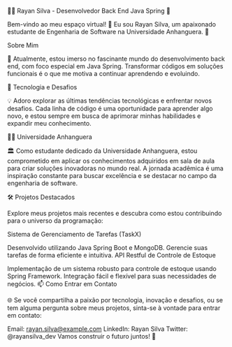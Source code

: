 👨‍💻 Rayan Silva - Desenvolvedor Back End Java Spring 🌱

Bem-vindo ao meu espaço virtual! 👋 Eu sou Rayan Silva, um apaixonado estudante de Engenharia de Software na Universidade Anhanguera. 🚀

Sobre Mim

📘 Atualmente, estou imerso no fascinante mundo do desenvolvimento back end, com foco especial em Java Spring. Transformar códigos em soluções funcionais é o que me motiva a continuar aprendendo e evoluindo.

🔧 Tecnologia e Desafios

💡 Adoro explorar as últimas tendências tecnológicas e enfrentar novos desafios. Cada linha de código é uma oportunidade para aprender algo novo, e estou sempre em busca de aprimorar minhas habilidades e expandir meu conhecimento.

👨‍🎓 Universidade Anhanguera

🏛️ Como estudante dedicado da Universidade Anhanguera, estou comprometido em aplicar os conhecimentos adquiridos em sala de aula para criar soluções inovadoras no mundo real. A jornada acadêmica é uma inspiração constante para buscar excelência e se destacar no campo da engenharia de software.

🛠️ Projetos Destacados

Explore meus projetos mais recentes e descubra como estou contribuindo para o universo da programação:

Sistema de Gerenciamento de Tarefas (TaskX)

Desenvolvido utilizando Java Spring Boot e MongoDB.
Gerencie suas tarefas de forma eficiente e intuitiva.
API Restful de Controle de Estoque

Implementação de um sistema robusto para controle de estoque usando Spring Framework.
Integração fácil e flexível para suas necessidades de negócios.
📫 Como Entrar em Contato

🌐 Se você compartilha a paixão por tecnologia, inovação e desafios, ou se tem alguma pergunta sobre meus projetos, sinta-se à vontade para entrar em contato:

Email: rayan.silva@example.com
LinkedIn: Rayan Silva
Twitter: @rayansilva_dev
Vamos construir o futuro juntos! 🚀
